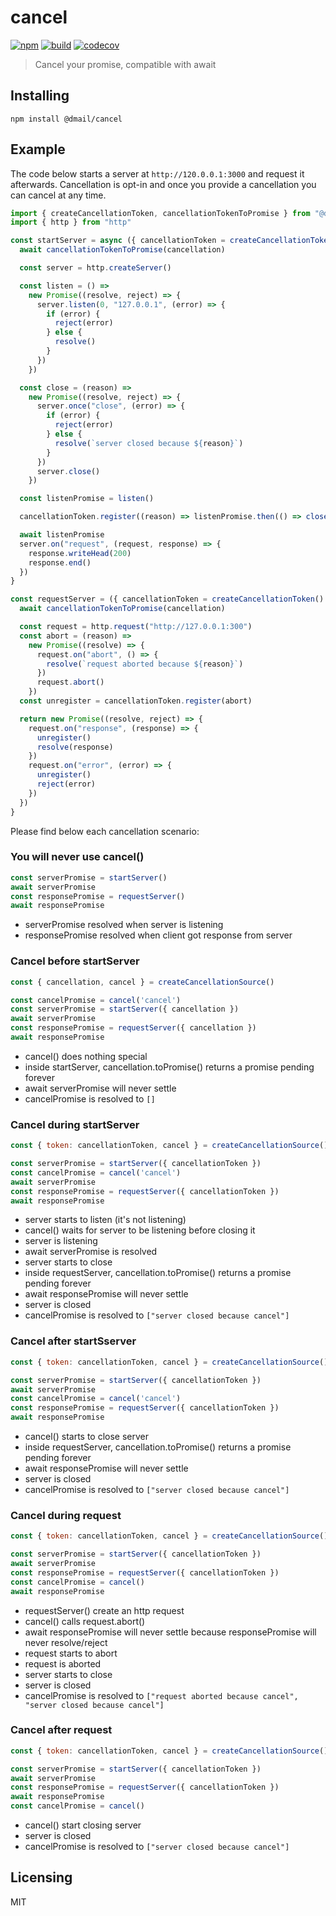 # cancel

[![npm](https://badge.fury.io/js/%40dmail%2Fcancel.svg)](https://badge.fury.io/js/%40dmail%2Fcancel)
[![build](https://travis-ci.org/dmail/cancel.svg?branch=master)](http://travis-ci.org/dmail/cancel)
[![codecov](https://codecov.io/gh/dmail/cancel/branch/master/graph/badge.svg)](https://codecov.io/gh/dmail/cancel)

> Cancel your promise, compatible with await

## Installing

```shell
npm install @dmail/cancel
```

## Example

The code below starts a server at `http://120.0.0.1:3000` and request it afterwards.
Cancellation is opt-in and once you provide a cancellation you can cancel at any time.

```js
import { createCancellationToken, cancellationTokenToPromise } from "@dmail/cancel"
import { http } from "http"

const startServer = async ({ cancellationToken = createCancellationToken() } = {}) => {
  await cancellationTokenToPromise(cancellation)

  const server = http.createServer()

  const listen = () =>
    new Promise((resolve, reject) => {
      server.listen(0, "127.0.0.1", (error) => {
        if (error) {
          reject(error)
        } else {
          resolve()
        }
      })
    })

  const close = (reason) =>
    new Promise((resolve, reject) => {
      server.once("close", (error) => {
        if (error) {
          reject(error)
        } else {
          resolve(`server closed because ${reason}`)
        }
      })
      server.close()
    })

  const listenPromise = listen()

  cancellationToken.register((reason) => listenPromise.then(() => close(reason)))

  await listenPromise
  server.on("request", (request, response) => {
    response.writeHead(200)
    response.end()
  })
}

const requestServer = ({ cancellationToken = createCancellationToken() } = {}) => {
  await cancellationTokenToPromise(cancellation)

  const request = http.request("http://127.0.0.1:300")
  const abort = (reason) =>
    new Promise((resolve) => {
      request.on("abort", () => {
        resolve(`request aborted because ${reason}`)
      })
      request.abort()
    })
  const unregister = cancellationToken.register(abort)

  return new Promise((resolve, reject) => {
    request.on("response", (response) => {
      unregister()
      resolve(response)
    })
    request.on("error", (error) => {
      unregister()
      reject(error)
    })
  })
}
```

Please find below each cancellation scenario:

### You will never use cancel()

```js
const serverPromise = startServer()
await serverPromise
const responsePromise = requestServer()
await responsePromise
```

* serverPromise resolved when server is listening
* responsePromise resolved when client got response from server

### Cancel before startServer

```js
const { cancellation, cancel } = createCancellationSource()

const cancelPromise = cancel('cancel')
const serverPromise = startServer({ cancellation })
await serverPromise
const responsePromise = requestServer({ cancellation })
await responsePromise
```

* cancel() does nothing special
* inside startServer, cancellation.toPromise() returns a promise pending forever
* await serverPromise will never settle
* cancelPromise is resolved to `[]`

### Cancel during startServer

```js
const { token: cancellationToken, cancel } = createCancellationSource()

const serverPromise = startServer({ cancellationToken })
const cancelPromise = cancel('cancel')
await serverPromise
const responsePromise = requestServer({ cancellationToken })
await responsePromise
```

* server starts to listen (it's not listening)
* cancel() waits for server to be listening before closing it
* server is listening
* await serverPromise is resolved
* server starts to close
* inside requestServer, cancellation.toPromise() returns a promise pending forever
* await responsePromise will never settle
* server is closed
* cancelPromise is resolved to `["server closed because cancel"]`

### Cancel after startSserver

```js
const { token: cancellationToken, cancel } = createCancellationSource()

const serverPromise = startServer({ cancellationToken })
await serverPromise
const cancelPromise = cancel('cancel')
const responsePromise = requestServer({ cancellationToken })
await responsePromise
```

* cancel() starts to close server
* inside requestServer, cancellation.toPromise() returns a promise pending forever
* await responsePromise will never settle
* server is closed
* cancelPromise is resolved to `["server closed because cancel"]`

### Cancel during request

```js
const { token: cancellationToken, cancel } = createCancellationSource()

const serverPromise = startServer({ cancellationToken })
await serverPromise
const responsePromise = requestServer({ cancellationToken })
const cancelPromise = cancel()
await responsePromise
```

* requestServer() create an http request
* cancel() calls request.abort()
* await responsePromise will never settle because responsePromise will never resolve/reject
* request starts to abort
* request is aborted
* server starts to close
* server is closed
* cancelPromise is resolved to `["request aborted because cancel", "server closed because cancel"]`

### Cancel after request

```js
const { token: cancellationToken, cancel } = createCancellationSource()

const serverPromise = startServer({ cancellationToken })
await serverPromise
const responsePromise = requestServer({ cancellationToken })
await responsePromise
const cancelPromise = cancel()
```

* cancel() start closing server
* server is closed
* cancelPromise is resolved to `["server closed because cancel"]`

## Licensing

MIT
